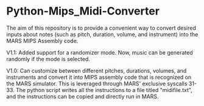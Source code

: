 # Python-Mips_Midi-Converter
The aim of this repository is to provide a convenient way to convert desired inputs about notes (such as pitch, duration, volume, and instrument) into the MARS MIPS Assembly code.

V1.1: Added support for a randomizer mode. Now, music can be generated randomly if the mode is selected. 

V1.0: Can customize between different pitches, durations, volumes, and instruments and convert it into MIPS assembly code that is recognized on the MARS simulator. This is leveraged through MARS' exclusive syscalls 31-33. The python script writes all the instructions to a file titled "midifile.txt", and the instructions can be copied and directly run in MARS.
